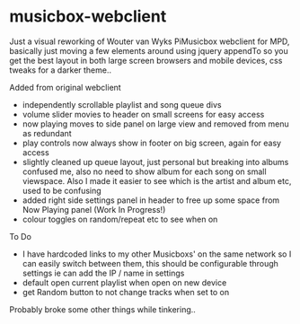 musicbox-webclient
==================

Just a visual reworking of Wouter van Wyks PiMusicbox webclient for MPD, basically just moving a few elements around using jquery appendTo so you get the best layout in both large screen browsers and mobile devices, css tweaks for a darker theme..

Added from original webclient
- independently scrollable playlist and song queue divs
- volume slider movies to header on small screens for easy access
- now playing moves to side panel on large view and removed from menu as redundant
- play controls now always show in footer on big screen, again for easy access
- slightly cleaned up queue layout, just personal but breaking into albums confused me, also no need to show album for each song on small viewspace. Also I made it easier to see which is the artist and album etc, used to be confusing
- added right side settings panel in header to free up some space from Now Playing panel (Work In Progress!)
- colour toggles on random/repeat etc to see when on 


To Do
- I have hardcoded links to my other Musicboxs' on the same network so I can easily switch between them, this should be configurable through settings ie can add the IP / name in settings 
- default open current playlist when open on new device
- get Random button to not change tracks when set to on


Probably broke some other things while tinkering..

